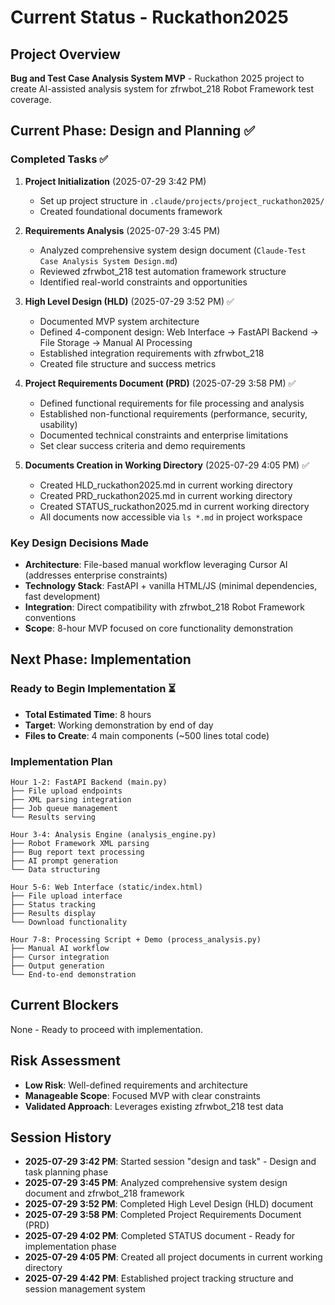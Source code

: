 # Current Status - Ruckathon2025

## Project Overview
**Bug and Test Case Analysis System MVP** - Ruckathon 2025 project to create AI-assisted analysis system for zfrwbot_218 Robot Framework test coverage.

## Current Phase: Design and Planning ✅

### Completed Tasks ✅
1. **Project Initialization** (2025-07-29 3:42 PM)
   - Set up project structure in `.claude/projects/project_ruckathon2025/`
   - Created foundational documents framework

2. **Requirements Analysis** (2025-07-29 3:45 PM)
   - Analyzed comprehensive system design document (`Claude-Test Case Analysis System Design.md`)
   - Reviewed zfrwbot_218 test automation framework structure
   - Identified real-world constraints and opportunities

3. **High Level Design (HLD)** (2025-07-29 3:52 PM) ✅
   - Documented MVP system architecture
   - Defined 4-component design: Web Interface → FastAPI Backend → File Storage → Manual AI Processing
   - Established integration requirements with zfrwbot_218
   - Created file structure and success metrics

4. **Project Requirements Document (PRD)** (2025-07-29 3:58 PM) ✅
   - Defined functional requirements for file processing and analysis
   - Established non-functional requirements (performance, security, usability)
   - Documented technical constraints and enterprise limitations
   - Set clear success criteria and demo requirements

5. **Documents Creation in Working Directory** (2025-07-29 4:05 PM) ✅
   - Created HLD_ruckathon2025.md in current working directory
   - Created PRD_ruckathon2025.md in current working directory
   - Created STATUS_ruckathon2025.md in current working directory
   - All documents now accessible via `ls *.md` in project workspace

### Key Design Decisions Made
- **Architecture**: File-based manual workflow leveraging Cursor AI (addresses enterprise constraints)
- **Technology Stack**: FastAPI + vanilla HTML/JS (minimal dependencies, fast development)
- **Integration**: Direct compatibility with zfrwbot_218 Robot Framework conventions
- **Scope**: 8-hour MVP focused on core functionality demonstration

## Next Phase: Implementation

### Ready to Begin Implementation ⏳
- **Total Estimated Time**: 8 hours
- **Target**: Working demonstration by end of day
- **Files to Create**: 4 main components (~500 lines total code)

### Implementation Plan
```
Hour 1-2: FastAPI Backend (main.py)
├── File upload endpoints
├── XML parsing integration  
├── Job queue management
└── Results serving

Hour 3-4: Analysis Engine (analysis_engine.py)
├── Robot Framework XML parsing
├── Bug report text processing
├── AI prompt generation
└── Data structuring

Hour 5-6: Web Interface (static/index.html)
├── File upload interface
├── Status tracking
├── Results display
└── Download functionality

Hour 7-8: Processing Script + Demo (process_analysis.py)
├── Manual AI workflow
├── Cursor integration
├── Output generation
└── End-to-end demonstration
```

## Current Blockers
None - Ready to proceed with implementation.

## Risk Assessment
- **Low Risk**: Well-defined requirements and architecture
- **Manageable Scope**: Focused MVP with clear constraints  
- **Validated Approach**: Leverages existing zfrwbot_218 test data

## Session History
- **2025-07-29 3:42 PM**: Started session "design and task" - Design and task planning phase
- **2025-07-29 3:45 PM**: Analyzed comprehensive system design document and zfrwbot_218 framework
- **2025-07-29 3:52 PM**: Completed High Level Design (HLD) document
- **2025-07-29 3:58 PM**: Completed Project Requirements Document (PRD)
- **2025-07-29 4:02 PM**: Completed STATUS document - Ready for implementation phase
- **2025-07-29 4:05 PM**: Created all project documents in current working directory
- **2025-07-29 4:42 PM**: Established project tracking structure and session management system